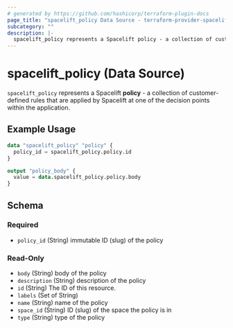 ```yaml
---
# generated by https://github.com/hashicorp/terraform-plugin-docs
page_title: "spacelift_policy Data Source - terraform-provider-spacelift"
subcategory: ""
description: |-
  spacelift_policy represents a Spacelift policy - a collection of customer-defined rules that are applied by Spacelift at one of the decision points within the application.
---
```


# spacelift_policy (Data Source)

`spacelift_policy` represents a Spacelift **policy** - a collection of customer-defined rules that are applied by Spacelift at one of the decision points within the application.

## Example Usage

```terraform
data "spacelift_policy" "policy" {
  policy_id = spacelift_policy.policy.id
}

output "policy_body" {
  value = data.spacelift_policy.policy.body
}
```

<!-- schema generated by tfplugindocs -->
## Schema

### Required

- `policy_id` (String) immutable ID (slug) of the policy

### Read-Only

- `body` (String) body of the policy
- `description` (String) description of the policy
- `id` (String) The ID of this resource.
- `labels` (Set of String)
- `name` (String) name of the policy
- `space_id` (String) ID (slug) of the space the policy is in
- `type` (String) type of the policy
